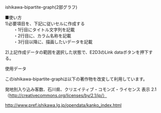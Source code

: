 ishikawa-bipartite-graph(2部グラフ)

■使い方  
1)必要項目を、下記に従いセルに作成する  
　　・1行目にタイトル文字列を記載  
　　・2行目に、カラム名称を記載  
　　・3行目以降に、描画したいデータを記載  
  
2)上記作成データの範囲を選択した状態で、E2D3のLink dataボタンを押下する。  
  
使用データ

このishikawa-bipartite-graphは以下の著作物を改変して利用しています。 

発地別入り込み客数、石川県、クリエイティブ・コモンズ・ライセンス 表示 2.1
（http://creativecommons.org/licenses/by/2.1/jp/）

http://www.pref.ishikawa.lg.jp/opendata/kanko_index.html

